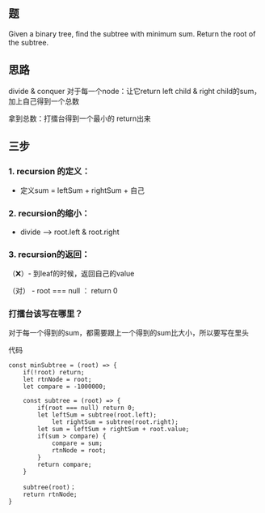 ## 题

Given a binary tree, find the subtree with minimum sum. Return the root of the subtree.
## 思路

divide & conquer 对于每一个node：让它return left child & right child的sum，加上自己得到一个总数

拿到总数：打擂台得到一个最小的 return出来

## 三步
### 1. recursion 的定义：

 - 定义sum = leftSum + rightSum + 自己
 
 ### 2. recursion的缩小：
 
 - divide --> root.left & root.right
 
 ### 3. recursion的返回：
 
 （❌）- 到leaf的时候，返回自己的value
 
 （对） - root === null ： return 0

 ### 打擂台该写在哪里？
 
 对于每一个得到的sum，都需要跟上一个得到的sum比大小，所以要写在里头

代码
```
const minSubtree = (root) => {
	if(!root) return;
	let rtnNode = root;
	let compare = -1000000;

	const subtree = (root) => {
		if(root === null) return 0;
		let leftSum = subtree(root.left);
			let rightSum = subtree(root.right);
		let sum = leftSum + rightSum + root.value;
		if(sum > compare) {
			compare = sum;
			rtnNode = root;
		}
		return compare;
	}
	
	subtree(root)；
	return rtnNode;
}
```
